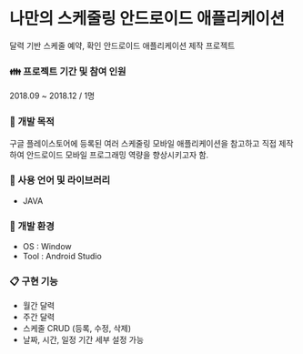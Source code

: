 # 나만의 스케줄링 안드로이드 애플리케이션
달력 기반 스케줄 예약, 확인 안드로이드 애플리케이션 제작 프로젝트

### :family: 프로젝트 기간 및 참여 인원
2018.09 ~ 2018.12 / 1명


### :scroll: 개발 목적
구글 플레이스토어에 등록된 여러 스케줄링 모바일 애플리케이션을 참고하고 직접 제작하여 안드로이드 모바일 프로그래밍 역량을 향상시키고자 함.


### :wrench: 사용 언어 및 라이브러리
- JAVA <br>


### :wind_chime: 개발 환경
- OS : Window
- Tool : Android Studio


### :clipboard: 구현 기능
- 월간 달력
- 주간 달력
- 스케줄 CRUD (등록, 수정, 삭제)
- 날짜, 시간, 일정 기간 세부 설정 가능

